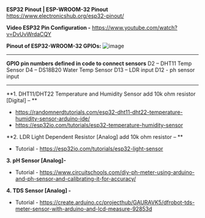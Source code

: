 **ESP32 Pinout | ESP-WROOM-32 Pinout**
https://www.electronicshub.org/esp32-pinout/

**Video ESP32 Pin Configuration -**
https://www.youtube.com/watch?v=DvUvWrdaCQY

**Pinout of ESP32-WROOM-32 GPIOs:**
![image](https://user-images.githubusercontent.com/65166862/153461563-84e6f9c2-feec-4b28-9b9e-fddd46e312d1.png)



-----------------------------------------------------------------------------------


**GPIO pin numbers defined in code to connect sensors**
D2 – DHT11 Temp Sensor
D4 – DS18B20 Water Temp Sensor
D13 – LDR input
D12 - ph sensor input


-----------------------------------------------------------------------------------

 
**1.	DHT11/DHT22 Temperature and Humidity Sensor add 10k ohm resistor [Digital] – 	**
* https://randomnerdtutorials.com/esp32-dht11-dht22-temperature-humidity-sensor-arduino-ide/ 
* https://esp32io.com/tutorials/esp32-temperature-humidity-sensor

**2.	LDR Light Dependent Resistor [Analog] add 10k ohm resistor – **
*	Tutorial - https://esp32io.com/tutorials/esp32-light-sensor

**3.	pH Sensor [Analog]-**
*	Tutorial - https://www.circuitschools.com/diy-ph-meter-using-arduino-and-ph-sensor-and-calibrating-it-for-accuracy/

**4.	TDS Sensor [Analog] -**
*	Tutorial - https://create.arduino.cc/projecthub/GAURAVK5/dfrobot-tds-meter-sensor-with-arduino-and-lcd-measure-92853d

